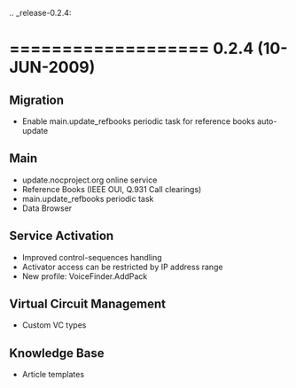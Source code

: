 .. _release-0.2.4:

===================
0.2.4 (10-JUN-2009)
===================

Migration
---------
* Enable main.update_refbooks periodic task for reference books auto-update

Main
----
* update.nocproject.org online service
* Reference Books (IEEE OUI, Q.931 Call clearings)
* main.update_refbooks periodic task
* Data Browser

Service Activation
------------------
* Improved control-sequences handling
* Activator access can be restricted by IP address range
* New profile: VoiceFinder.AddPack

Virtual Circuit Management
--------------------------
* Custom VC types

Knowledge Base
--------------
* Article templates

